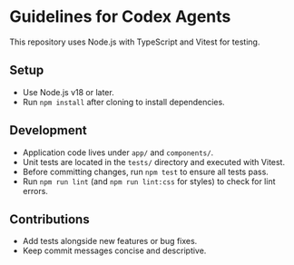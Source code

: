 # Guidelines for Codex Agents

This repository uses Node.js with TypeScript and Vitest for testing.

## Setup
- Use Node.js v18 or later.
- Run `npm install` after cloning to install dependencies.

## Development
- Application code lives under `app/` and `components/`.
- Unit tests are located in the `tests/` directory and executed with Vitest.
- Before committing changes, run `npm test` to ensure all tests pass.
- Run `npm run lint` (and `npm run lint:css` for styles) to check for lint errors.

## Contributions
- Add tests alongside new features or bug fixes.
- Keep commit messages concise and descriptive.
